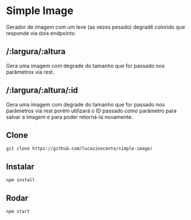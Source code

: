 # Simple Image

Gerador de imagem com um leve (as vezes pesado) degradê colorido que responde via dois endpoints:

## /:largura/:altura

Gera uma imagem com degrade do tamanho que for passado nos parâmetros via rest.

## /:largura/:altura/:id

Gera uma imagem com degrade do tamanho que for passado nos parâmetros via rest porém utilizará o ID passado como parâmetro para salvar a imagem e para poder retorná-la novamente.

## Clone 
`git clone https://github.com/lucasinocente/simple-image/`

## Instalar

`npm install`

## Rodar

`npm start`
